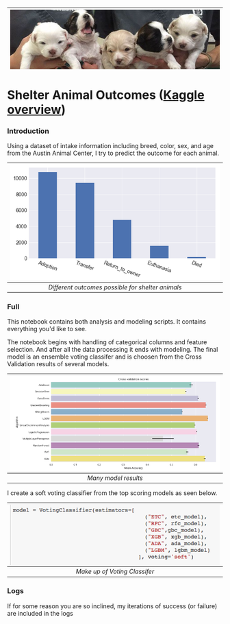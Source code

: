 | <img src="photos/doges.png" alt="Sample Doges" style="float:left;"/> | 
|:--:| 

# Shelter Animal Outcomes ([Kaggle overview](https://www.kaggle.com/c/shelter-animal-outcomes))

### Introduction

Using a dataset of intake information including breed, color, sex, and age from the Austin Animal Center, I try to predict the outcome for each animal.

| <img src="photos/outcomes.png" alt="Outcomes" style="float:left;"/> | 
|:--:| 
| *Different outcomes possible for shelter animals* |

### Full

This notebook contains both analysis and modeling scripts.  It contains everything you'd like to see.

The notebook begins with handling of categorical columns and feature selection.  And after all the data processing it ends with modeling.  The final model is an ensemble voting classifer and is choosen from the Cross Validation results of several models.

| <img src="photos/cv_scores.png" alt="Many model results" style="float:left;"/> | 
|:--:| 
| *Many model results* |

I create a soft voting classifier from the top scoring models as seen below.

| <img src="photos/voting.png" alt="Voting Classifer" style="float:left;"/> | 
|:--:| 
| *Make up of Voting Classifer* |

### Logs

If for some reason you are so inclined, my iterations of success (or failure) are included in the logs

